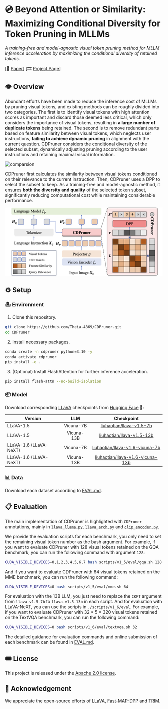# 💿 Beyond Attention or Similarity: Maximizing Conditional Diversity for Token Pruning in MLLMs

*A training-free and model-agnostic visual token pruning method for MLLM inference acceleration by maximizing the conditional diversity of retained tokens.*

[📄 [Paper](https://arxiv.org/submit/6537250)] [🎞️ [Project Page](https://theia4869.com/CDPruner)]

## 👁️ Overview

Abundant efforts have been made to reduce the inference cost of MLLMs by pruning visual tokens, and existing methods can be roughly divided into two categories. The first is to identify visual tokens with high attention scores as important and discard those deemed less critical, which only considers the importance of visual tokens, resulting in **a large number of duplicate tokens** being retained. The second is to remove redundant parts based on feature similarity between visual tokens, which neglects user instructions, **failing to achieve dynamic pruning** in alignment with the current question. CDPruner considers the conditional diversity of the selected subset, dynamically adjusting pruning according to the user instructions and retaining maximal visual information.

![comparsion](assets/comparsion.png)

CDPruner first calculates the similarity between visual tokens conditioned on their relevance to the current instruction. Then, CDPruner uses a DPP to select the subset to keep. As a training-free and model-agnostic method, it ensures **both the diversity and quality** of the selected token subset, significantly reducing computational cost while maintaining considerable performance.

![design](assets/design.png)


## ⚙️ Setup

### 🏝️ Environment

1. Clone this repository.
```bash
git clone https://github.com/Theia-4869/CDPruner.git
cd CDPruner
```

2. Install necessary packages.
```bash
conda create -n cdpruner python=3.10 -y
conda activate cdpruner
pip install -e .
```

3. (Optional) Install FlashAttention for further inference acceleration.
```bash
pip install flash-attn --no-build-isolation
```

### 📦️ Model

Download corresponding [LLaVA](https://github.com/haotian-liu/LLaVA/blob/main/docs/MODEL_ZOO.md) checkpoints from [Hugging Face](https://huggingface.co/liuhaotian) 🤗:

| Version | LLM | Checkpoint |
|----------|:----------:|:-----------:|
| LLaVA-1.5 | Vicuna-7B | [liuhaotian/llava-v1.5-7b](https://huggingface.co/liuhaotian/llava-v1.5-7b) |
| LLaVA-1.5 | Vicuna-13B | [liuhaotian/llava-v1.5-13b](https://huggingface.co/liuhaotian/llava-v1.5-13b) |
| LLaVA-1.6 (LLaVA-NeXT) | Vicuna-7B | [liuhaotian/llava-v1.6-vicuna-7b](https://huggingface.co/liuhaotian/llava-v1.6-vicuna-7b) |
| LLaVA-1.6 (LLaVA-NeXT) | Vicuna-13B | [liuhaotian/llava-v1.6-vicuna-13b](https://huggingface.co/liuhaotian/llava-v1.6-vicuna-13b) |

### 📊 Data

Download each dataset according to [EVAL.md](EVAL.md).

## 📋️ Evaluation

The main implementation of CDPruner is highlighted with `CDPruner` annotations, mainly in [`llava_llama.py`](llava/model/language_model/llava_llama.py#L51), [`llava_arch.py`](llava/model/llava_arch.py#L140) and [`clip_encoder.py`](llava/model/multimodal_encoder/clip_encoder.py#L42).

We provide the evaluation scripts for each benchmark, you only need to set the remaining visual token number as the bash argument. For example, if you want to evaluate CDPruner with 128 visual tokens retained on the GQA benchmark, you can run the following command with argument `128`:
```bash
CUDA_VISIBLE_DEVICES=0,1,2,3,4,5,6,7 bash scripts/v1_5/eval/gqa.sh 128
```

And if you want to evaluate CDPruner with 64 visual tokens retained on the MME benchmark, you can run the following command:
```bash
CUDA_VISIBLE_DEVICES=0 bash scripts/v1_5/eval/mme.sh 64
```

For evaluation with the 13B LLM, you just need to replace the `CKPT` argument from `llava-v1.5-7b` to `llava-v1.5-13b` in each script. And for evaluation with LLaVA-NeXT, you can use the scripts in `./scripts/v1_6/eval`. For example, if you want to evaluate CDPruner with 32 * 5 = 320 visual tokens retained on the TextVQA benchmark, you can run the following command:
```bash
CUDA_VISIBLE_DEVICES=0 bash scripts/v1_6/eval/textvqa.sh 32
```

The detailed guidance for evaluation commands and online submission of each benchmark can be found in [EVAL.md](EVAL.md).

## 🎟️ License

This project is released under the [Apache 2.0 license](LICENSE).

## 🎉 Acknowledgement

We appreciate the open-source efforts of [LLaVA](https://github.com/haotian-liu/LLaVA), [Fast-MAP-DPP](https://github.com/laming-chen/fast-map-dpp) and [TRIM](https://github.com/FreedomIntelligence/TRIM).